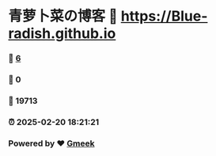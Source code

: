 # 青萝卜菜の博客 :link: https://Blue-radish.github.io 
### :page_facing_up: [6](https://Blue-radish.github.io/tag.html) 
### :speech_balloon: 0 
### :hibiscus: 19713 
### :alarm_clock: 2025-02-20 18:21:21 
### Powered by :heart: [Gmeek](https://github.com/Meekdai/Gmeek)
